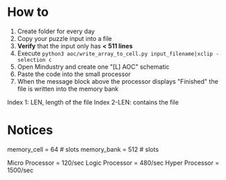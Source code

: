 # How to
1. Create folder for every day
2. Copy your puzzle input into a file
3. **Verify** that the input only has **< 511 lines**
4. Execute `python3 aoc/write_array_to_cell.py input_filename|xclip -selection c`
5. Open Mindustry and create one "[L] AOC" schematic
6. Paste the code into the small processor
7. When the message block above the processor displays "Finished" the file is written into the memory bank

Index 1: LEN, length of the file
Index 2-LEN: contains the file


# Notices
memory_cell = 64  # slots
memory_bank = 512 # slots

Micro Processor = 120/sec
Logic Processor = 480/sec
Hyper Processor = 1500/sec
